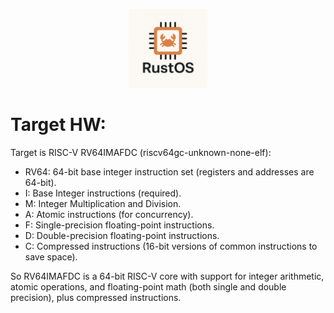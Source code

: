 <p align="center">
  <img src="doc/logo.png"width="25%" />
</p>

# Target HW:
Target is RISC-V RV64IMAFDC (riscv64gc-unknown-none-elf):
 - RV64: 64-bit base integer instruction set (registers and addresses are 64-bit).
 - I: Base Integer instructions (required).
 - M: Integer Multiplication and Division.
 - A: Atomic instructions (for concurrency).
 - F: Single-precision floating-point instructions.
 - D: Double-precision floating-point instructions.
 - C: Compressed instructions (16-bit versions of common instructions to save space).

So RV64IMAFDC is a 64-bit RISC-V core with support for integer arithmetic, atomic operations, and floating-point math (both single and double precision), plus compressed instructions.
